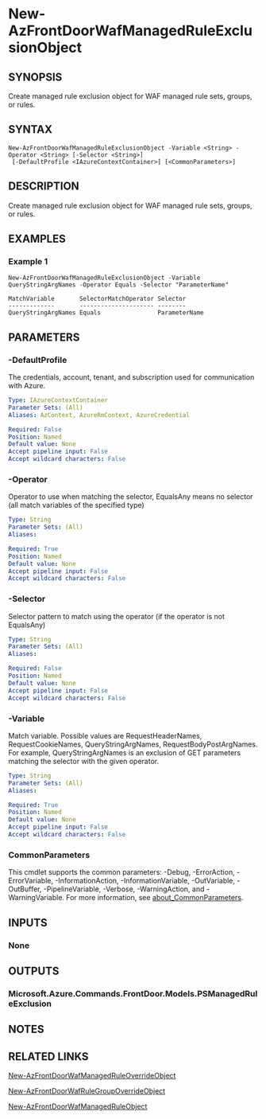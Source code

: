 ﻿---
external help file: Microsoft.Azure.PowerShell.Cmdlets.FrontDoor.dll-Help.xml
Module Name: Az.FrontDoor
online version: https://learn.microsoft.com/powershell/module/az.frontdoor/new-azfrontdoorwafmanagedruleexclusionobject
schema: 2.0.0
---

# New-AzFrontDoorWafManagedRuleExclusionObject

## SYNOPSIS
Create managed rule exclusion object for WAF managed rule sets, groups, or rules.

## SYNTAX

```
New-AzFrontDoorWafManagedRuleExclusionObject -Variable <String> -Operator <String> [-Selector <String>]
 [-DefaultProfile <IAzureContextContainer>] [<CommonParameters>]
```

## DESCRIPTION
Create managed rule exclusion object for WAF managed rule sets, groups, or rules.

## EXAMPLES

### Example 1
```
New-AzFrontDoorWafManagedRuleExclusionObject -Variable QueryStringArgNames -Operator Equals -Selector "ParameterName"

MatchVariable       SelectorMatchOperator Selector
-------------       --------------------- --------
QueryStringArgNames Equals                ParameterName
```

## PARAMETERS

### -DefaultProfile
The credentials, account, tenant, and subscription used for communication with Azure.

```yaml
Type: IAzureContextContainer
Parameter Sets: (All)
Aliases: AzContext, AzureRmContext, AzureCredential

Required: False
Position: Named
Default value: None
Accept pipeline input: False
Accept wildcard characters: False
```

### -Operator
Operator to use when matching the selector, EqualsAny means no selector (all match variables of the specified type)

```yaml
Type: String
Parameter Sets: (All)
Aliases:

Required: True
Position: Named
Default value: None
Accept pipeline input: False
Accept wildcard characters: False
```

### -Selector
Selector pattern to match using the operator (if the operator is not EqualsAny)

```yaml
Type: String
Parameter Sets: (All)
Aliases:

Required: False
Position: Named
Default value: None
Accept pipeline input: False
Accept wildcard characters: False
```

### -Variable
Match variable.
Possible values are RequestHeaderNames, RequestCookieNames, QueryStringArgNames, RequestBodyPostArgNames.
For example, QueryStringArgNames is an exclusion of GET parameters matching the selector with the given operator.

```yaml
Type: String
Parameter Sets: (All)
Aliases:

Required: True
Position: Named
Default value: None
Accept pipeline input: False
Accept wildcard characters: False
```

### CommonParameters
This cmdlet supports the common parameters: -Debug, -ErrorAction, -ErrorVariable, -InformationAction, -InformationVariable, -OutVariable, -OutBuffer, -PipelineVariable, -Verbose, -WarningAction, and -WarningVariable. For more information, see [about_CommonParameters](http://go.microsoft.com/fwlink/?LinkID=113216).

## INPUTS

### None
## OUTPUTS

### Microsoft.Azure.Commands.FrontDoor.Models.PSManagedRuleExclusion
## NOTES

## RELATED LINKS

[New-AzFrontDoorWafManagedRuleOverrideObject]()

[New-AzFrontDoorWafRuleGroupOverrideObject]()

[New-AzFrontDoorWafManagedRuleObject]()

